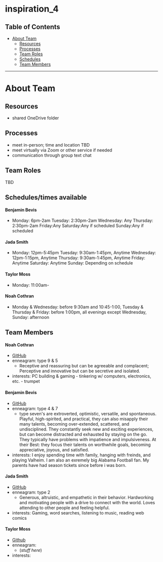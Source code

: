 # inspiration_4 

## Table of Contents

* [About Team](#About-Team)
   * [Resources](#Resources)
   * [Processes](#Processes)
   * [Team Roles](#Team-Roles)
   * [Schedules](#Schedules/times-available)
   * [Team Members](#Team-Members)
---

# About Team

## Resources
- shared OneDrive folder

## Processes
- meet in-person; time and location TBD
- meet virtually via Zoom or other service if needed
- communication through group text chat

## Team Roles
TBD

## Schedules/times available
#### Benjamin Bevis
- Monday: 6pm-2am Tuesday: 2:30pm-2am Wednesday: Any Thursday: 2:30pm-2am Friday:Any Saturday:Any if scheduled Sunday:Any if scheduled 
#### Jada Smith
- Monday: 12pm-5:45pm Tuesday: 9:30am-1:45pm, Anytime Wednesday: 12pm-1:15pm, Anytime Thursday: 9:30am-1:45pm, Anytime Friday: Anytime Saturday: Anytime Sunday: Depending on schedule
#### Taylor Moss
-  Monday: 11:00am-
#### Noah Cothran
- Monday & Wednesday: before 9:30am and 10:45-1:00, Tuesday & Thursday & Friday: before 1:00pm, all evenings except Wednesday, Sunday: afternoon


## Team Members
   #### Noah Cothran 
   - [GitHub](https://github.com/NoahCothran)
   - enneagram: type 9 & 5 
      - Receptive and reassuring but can be agreeable and complacent; Perceptive and innovative but can be secretive and isolated.
   - interests: PC building & gaming - tinkering w/ computers, electronics, etc. - trumpet
   #### Benjamin Bevis 
   - [GitHub](https://github.com/bbevis6196) 
   - enneagram: type 4 & 7 
        - type seven's are extroverted, optimistic, versatile, and spontaneous. Playful, high-spirited, and practical, they can also misapply their many talents, becoming over-extended, scattered, and undisciplined. They constantly seek new and exciting experiences, but can become distracted and exhausted by staying on the go. They typically have problems with impatience and impulsiveness. At their Best: they focus their talents on worthwhile goals, becoming appreciative, joyous, and satisfied.
   - interests: I enjoy spending time with family, hanging with freinds, and playing Valheim. I am also an exremely big Alabama Football fan. My parents have had season tickets since before i was born. 
   #### Jada Smith 
   - [GitHub](https://github.com/jsmith698) 
   - enneagram: type 2 
        - Generous, altruistic, and empathetic in their behavior. Hardworking and motivating people with a drive to connect with the world. Loves attending to other people and feeling helpful.
   - interests: Gaming, word searches, listening to music, reading web comics
   #### Taylor Moss
   - [Github](https://github.com/Taebun96)
   - enneagram: 
        - (*stuff here*)
   - interests:
